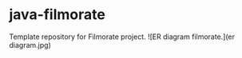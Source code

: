 # java-filmorate
Template repository for Filmorate project.
 ![ER diagram filmorate.](er diagram.jpg)